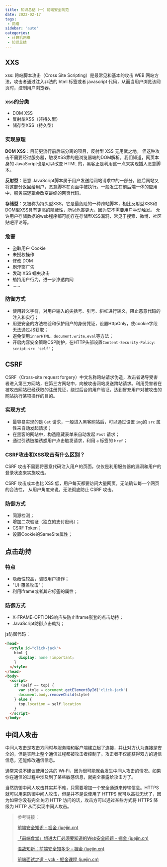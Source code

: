 ```yaml
---
title: 知识总结（一）前端安全防范
date: 2022-02-17
tags:
 - 网络
sidebar: 'auto'
categories:
 - 计算机网络
 - 知识总结
---
```


## XXS

xss: 跨站脚本攻击（Cross Site Scripting）是最常见和基本的攻击 WEB 网站方法，攻击者通过注入非法的 html 标签或者 javascript 代码，从而当用户浏览该网页时，控制用户浏览器。

### xss的分类

+ DOM XSS
+ 反射型XSS（非持久型）
+ 储存型XSS（持久型）

### 实现原理

**DOM XSS**：目前更流行前后端分离的项目，反射型 XSS 无用武之地。 但这种攻击不需要经过服务器，触发XSS靠的是浏览器端的DOM解析，我们知道，网页本身的 JavaScript也是可以改变 HTML 的，黑客正是利用这一点来实现插入恶意脚本。

**反射型**：恶意 JavaScript脚本属于用户发送给网站请求中的一部分，随后网站又将这部分返回给用户，恶意脚本在页面中被执行。一般发生在前后端一体的应用中，服务端逻辑会改变最终的网页代码。

**存储型**：又被称为持久型XSS，它是最危险的一种跨站脚本，相比反射型XSS和DOM型XSS具有更高的隐蔽性，所以危害更大，因为它不需要用户手动触发。 允许用户存储数据的web程序都可能存在存储型XSS漏洞，常见于搜索、微博、社区贴吧评论等。

### 危害

- 盗取用户 Cookie
- 未授权操作
- 修改 DOM
- 刷浮窗广告
- 发动 XSS 蠕虫攻击
- 劫持用户行为，进一步渗透内网
- ......

### 防御方式

+ 使用转义字符，对用户输入的尖括号、引号、斜杠进行转义，阻止恶意代码的注入和实行；
+ 用更安全的方法校验和保护用户的身份凭证，设置HttpOnly，使cookie字段无法通过JS获取；
+ 避免使用`innerHTML，document.write,eval`等方法；
+ 开启内容安全策略CSP防护，在HTTP头部设置`Content-Security-Policy: script-src 'self'`；

## CSRF

CSRF（Cross-site request forgery）中文名称跨站请求伪造，攻击者诱导受害者进入第三方网站，在第三方网站中，向被攻击网站发送跨站请求。利用受害者在被攻击网站已经获取的注册凭证，绕过后台的用户验证，达到冒充用户对被攻击的网站执行某项操作的目的。

### 实现方式

- 最容易实现的是 `Get` 请求，一般进入黑客网站后，可以通过设置 `img`的 `src` 属性来自动发起请求；
- 在黑客的网站中，构造隐藏表单来自动发起 `Post` 请求；
- 通过引诱链接诱惑用户点击触发请求，利用 `a` 标签的 `href`；

### CSRF攻击和XSS攻击有什么区别？

CSRF 攻击不需要将恶意代码注入用户的页面，仅仅是利用服务器的漏洞和用户的登录状态来实施攻击。

CSRF 攻击成本也比 XSS 低，用户每天都要访问大量网页，无法确认每一个网页的合法性， 从用户角度来说，无法彻底防止 CSRF 攻击。

### 防御方式

+ 同源检测；
+ 增加二次验证（独立的支付密码）；
+ CSRF Token；
+ 设置Cookie的SameSite属性；

## 点击劫持

###  特点

- 隐蔽性较高，骗取用户操作；
- "UI-覆盖攻击"；
- 利用iframe或者其它标签的属性；

### 防御方式

+ X-FRAME-OPTIONS响应头防止iframe嵌套的点击劫持；
+ JavaScript防御点击劫持；

js防御代码：

```html
<head>
  <style id="click-jack">
    html {
      display: none !important;
    }
  </style>
</head>
<body>
  <script>
    if (self == top) {
      var style = document.getElementById('click-jack')
      document.body.removeChild(style)
    } else {
      top.location = self.location
    }
  </script>
</body>
```



## 中间人攻击

中间人攻击是攻击方同时与服务端和客户端建立起了连接，并让对方认为连接是安全的，但是实际上整个通信过程都被攻击者控制了。攻击者不仅能获得双方的通信信息，还能修改通信信息。

通常来说不建议使用公共的 Wi-Fi，因为很可能就会发生中间人攻击的情况。如果你在通信的过程中涉及到了某些敏感信息，就完全暴露给攻击方了。

当然防御中间人攻击其实并不难，只需要增加一个安全通道来传输信息。HTTPS 就可以用来防御中间人攻击，但是并不是说使用了 HTTPS 就可以高枕无忧了，因为如果你没有完全关闭 HTTP 访问的话，攻击方可以通过某些方式将 HTTPS 降级为 HTTP 从而实现中间人攻击。



> 参考链接：
>
>[前端安全知识 - 掘金 (juejin.cn)](https://juejin.cn/post/6844903502968258574#heading-0)
>
>[「前端食堂」想进大厂必须要知道的Web安全问题 - 掘金 (juejin.cn)](https://juejin.cn/post/6844904100945985543)
>
>[温故知新：前端安全知多少 - 掘金 (juejin.cn)](https://juejin.cn/post/6893320971462279175#heading-0)
>
>[前端面试之道 - yck - 掘金课程 (juejin.cn)](https://juejin.cn/book/6844733763675488269/section/6844733763776151565)